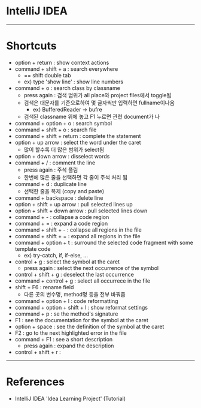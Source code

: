 # IntelliJ IDEA
---



# Shortcuts
- option + return : show context actions
- command + shift + a : search everywhere
	- == shift double tab
	- ex) type 'show line' : show line numbers
- command + o : search class by classname
	- press again : 검색 범위가 all place와 project files에서 toggle됨
	- 검색은 대문자를 기준으로하여 몇 글자씩만 입력하면 fullname이나옴
		- ex) BufferedReader -> bufre
	- 검색된 classname 위에 놓고 F1 누르면 관련 document가 나
- command + option + o : search symbol
- command + shift + o : search file
- command + shift + return : complete the statement
- option + up arrow : select the word under the caret
	- 많이 할수록 더 많은 범위가 select됨
- option + down arrow : disselect words
- command + / : comment the line
	- press again : 주석 풀림
	- 한번에 많은 줄을 선택하면 각 줄이 주석 처리 됨
- command + d : duplicate line
	- 선택한 줄을 복제 (copy and paste)
- command + backspace : delete line
- option + shift + up arrow : pull selected lines up
- option + shift + down arrow : pull selected lines down
- command + - : collapse a code region
- command + = : expand a code region
- command + shift + - : collapse all regions in the file
- command + shift + = : expand all regions in the file
- command + option + t : surround the selected code fragment with some template code
	- ex) try-catch, if, if-else, ...
- control + g : select the symbol at the caret
	- press again : select the next occurrence of the symbol
- control + shift + g : deselect the last occurrence
- command + control + g : select all occurrece in the file
- shift + F6 : rename field
	- 다른 곳의 변수명, method명 등을 전부 바꿔줌
- command + option + l : code reformatting
- command + option + shift + l : show reformat settings
- command + p : se the method's signature
- F1 : see the documentation for the symbol at the caret
- option + space : see the definition of the symbol at the caret
- F2 : go to the next highlighted error in the file
- command + F1 : see a short description
	- press again : expand the description
- control + shift + r : 
---




# References
- IntelliJ IDEA 'Idea Learning Project' (Tutorial)
